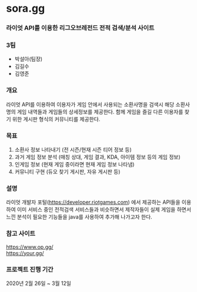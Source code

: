 # sora.gg
### 라이엇 API를 이용한 리그오브레전드 전적 검색/분석 사이트

### 3팀
- 박설아(팀장)
- 김길수
- 김영준

### 개요
라이엇 API를 이용하여 이용자가 게임 안에서 사용되는 소환사명을 검색시 해당 소환사명의 게임
내역들과 게임들의 상세정보를 제공한다. 함께 게임을 즐길 다른 이용자를 찾기 위한 게시판
형식의 커뮤니티를 제공한다.

### 목표
1. 소환사 정보 나타내기 (전 시즌/현재 시즌 티어 정보 등)
2. 과거 게임 정보 분석 (매칭 상대, 게임 결과, KDA, 아이템 정보 등의 게임 정보)
3. 인게임 정보 (현재 게임 중이라면 현재 게임 정보 나타냄)
4. 커뮤니티 구현 (듀오 찾기 게시판, 자유 게시판 등)

### 설명
라이엇 개발자 포털(https://developer.riotgames.com) 에서 제공하는 API들을 이용하여 이미
서비스 중인 전적검색 서비스들과 비슷하면서 제작자들이 실제 게임을 하면서 느낀 분석이
필요한 기능들을 java를 사용하여 추가해 나가고자 한다.

### 참고 사이트
https://www.op.gg/ <br>
https://your.gg/

### 프로젝트 진행 기간
2020년 2월 26일 ~ 3월 12일
